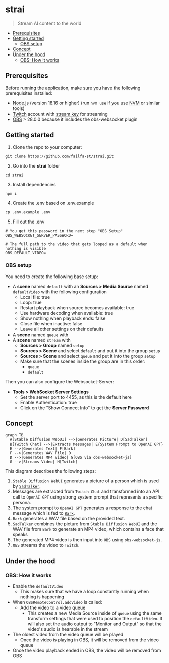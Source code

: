 # strai

> Stream AI content to the world

<!-- toc -->

- [Prerequisites](#prerequisites)
- [Getting started](#getting-started)
  * [OBS setup](#obs-setup)
- [Concept](#concept)
- [Under the hood](#under-the-hood)
  * [OBS: How it works](#obs-how-it-works)

<!-- tocstop -->

## Prerequisites

Before running the application, make sure you have the following prerequisites installed:

- [Node.js](https://nodejs.org) (version 18.16 or higher) (run `nvm use` if you use [NVM](https://github.com/nvm-sh/nvm) or similar tools)
- [Twitch](https://www.twitch.tv) account with [stream key](https://help.twitch.tv/s/article/twitch-stream-key-faq?language=en_US) for streaming
- [OBS](https://obsproject.com/) > 28.0.0 because it includes the obs-websocket plugin

## Getting started

1. Clone the repo to your computer:

```
git clone https://github.com/failfa-st/strai.git
```

2. Go into the **strai** folder

```
cd strai
```

3. Install dependencies

```
npm i
```

4. Create the .env based on .env.example

```
cp .env.example .env
```

5. Fill out the .env

```
# You get this password in the next step "OBS Setup"
OBS_WEBSOCKET_SERVER_PASSWORD=

# The full path to the video that gets looped as a default when nothing is visible
OBS_DEFAULT_VIDEO=
```

### OBS setup

You need to create the following base setup:

* A **scene** named `default` with an **Sources > Media Source** named `defaultVideo` with the following configuration
  * Local file: true
  * Loop: true
  * Restart playback when source becomes available: true
  * Use hardware decoding when available: true
  * Show nothing when playback ends: false
  * Close file when inactive: false
  * Leave all other settings on their defaults
* A **scene** named `queue` with 
* A **scene** named `stream` with
  * **Sources > Group** named `setup`
  * **Sources > Scene** and select `default` and put it into the group `setup`
  * **Sources > Scene** and select `queue` and put it into the group `setup`
  * Make sure that the scenes inside the group are in this order:
    * `queue`
    * `default`


Then you can also configure the Websocket-Server:

* **Tools > WebSocket Server Settings**
  * Set the server port to 4455, as this is the default here
  * Enable Authentication: true
  * Click on the "Show Connect Info" to get the **Server Password**

## Concept

```mermaid
graph TB
  A[Stable Diffusion WebUI] -->|Generates Picture| D[SadTalker]
  B[Twitch Chat] -->|Extracts Messages| E{System Prompt to OpenAI GPT}
  E -->|Generates Text| F[Bark]
  F -->|Generates WAV File| D
  D -->|Generates MP4 Video| G[OBS via obs-websocket-js]
  G -->|Streams Video| H[Twitch]
```

This diagram describes the following steps:

1. `Stable Diffusion WebUI` generates a picture of a person which is used by [`SadTalker`](https://github.com/OpenTalker/SadTalker).
2. Messages are extracted from `Twitch Chat` and transformed into an API call to `OpenAI GPT` using strong system prompt that represents a specific persona.
3. The system prompt to `OpenAI GPT` generates a response to the chat message which is fed to [`Bark`](https://github.com/suno-ai/bark).
4. `Bark` generates a WAV file based on the provided text.
5. `SadTalker` combines the picture from `Stable Diffusion WebUI` and the WAV file from `Bark` to generate an MP4 video, which contains a face that speaks
6. The generated MP4 video is then input into `OBS` using `obs-websocket-js`.
7. `OBS` streams the video to `Twitch`.

## Under the hood

### OBS: How it works

* Enable the `defaultVideo`
  * This makes sure that we have a loop constantly running when nothing is happening
* When `OBSRemoteControl.addVideo` is called:
  * Add the video to a video queue
    * This creates a new Media Source inside of `queue` using the same transform settings that were used to position the `defaultVideo`. It will also set the audio output to "Monitor and Output" so that the video's audio is hearable in the stream
* The oldest video from the video queue will be played
  * Once the video is playing in OBS, it will be removed from the video queue
* Once the video playback ended in OBS, the video will be removed from OBS
